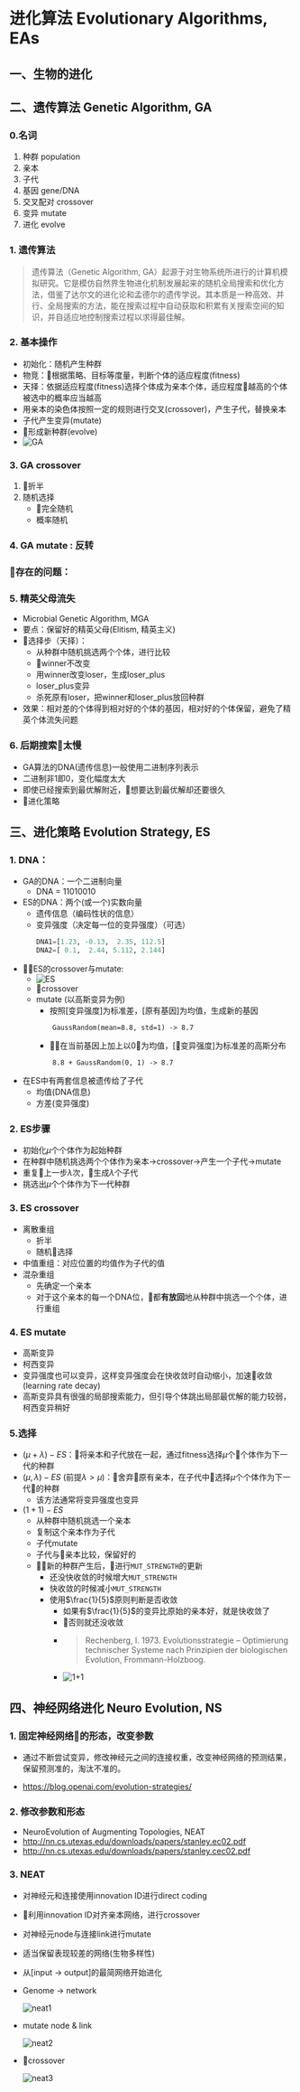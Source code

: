 # 进化算法 Evolutionary Algorithms, EAs

## 一、生物的进化

## 二、遗传算法 Genetic Algorithm, GA

### 0.名词

1. 种群 population
2. 亲本
3. 子代
4. 基因 gene/DNA
5. 交叉配对 crossover
6. 变异 mutate
7. 进化 evolve

### 1. 遗传算法

> 遗传算法（Genetic Algorithm, GA）起源于对生物系统所进行的计算机模拟研究。它是模仿自然界生物进化机制发展起来的随机全局搜索和优化方法，借鉴了达尔文的进化论和孟德尔的遗传学说。其本质是一种高效、并行、全局搜索的方法，能在搜索过程中自动获取和积累有关搜索空间的知识，并自适应地控制搜索过程以求得最佳解。

### 2. 基本操作

- 初始化：随机产生种群
- 物竞：根据策略、目标等度量，判断个体的适应程度(fitness)
- 天择：依据适应程度(fitness)选择个体成为亲本个体，适应程度越高的个体被选中的概率应当越高
- 用亲本的染色体按照一定的规则进行交叉(crossover)，产生子代，替换亲本
- 子代产生变异(mutate)
- 形成新种群(evolve)
- ![GA](/assert/ES3.png)

### 3. GA crossover

1. 折半
2. 随机选择
    - 完全随机
    - 概率随机

### 4. GA mutate :  反转

### 存在的问题：

### 5. 精英父母流失

- Microbial Genetic Algorithm, MGA
- 要点：保留好的精英父母(Elitism, 精英主义)
- 选择步（天择）：
  - 从种群中随机挑选两个个体，进行比较
  - winner不改变
  - 用winner改变loser，生成loser_plus
  - loser_plus变异
  - 杀死原有loser，把winner和loser_plus放回种群
- 效果：相对差的个体得到相对好的个体的基因，相对好的个体保留，避免了精英个体流失问题

### 6. 后期搜索太慢

- GA算法的DNA(遗传信息)一般使用二进制序列表示
- 二进制非1即0，变化幅度太大
- 即使已经搜索到最优解附近，想要达到最优解却还要很久
- 进化策略

## 三、进化策略 Evolution Strategy, ES

### 1. DNA：

- GA的DNA：一个二进制向量
  - DNA = 11010010
- ES的DNA：两个(或一个)实数向量
  - 遗传信息（编码性状的信息）
  - 变异强度（决定每一位的变异强度）（可选）
    ```Python
    DNA1=[1.23, -0.13,  2.35, 112.5]
    DNA2=[ 0.1,  2.44, 5.112, 2.144]
    ```
- ES的crossover与mutate:
  - ![ES](/assert/ES4.png)
  - crossover
  - mutate (以高斯变异为例)
    - 按照[变异强度]为标准差，[原有基因]为均值，生成新的基因
    ```Py
        GaussRandom(mean=8.8, std=1) -> 8.7
    ```
    - 在当前基因上加上以0为均值，[变异强度]为标准差的高斯分布
    ```Py
        8.8 + GaussRandom(0, 1) -> 8.7
    ```
- 在ES中有两套信息被遗传给了子代
  - 均值(DNA信息)
  - 方差(变异强度)

### 2. ES步骤

- 初始化$\mu$个个体作为起始种群
- 在种群中随机挑选两个个体作为亲本->crossover->产生一个子代->mutate
- 重复上一步$\lambda$次，生成$\lambda$个子代
- 挑选出$\mu$个个体作为下一代种群

### 3. ES crossover

- 离散重组
  - 折半
  - 随机选择
- 中值重组：对应位置的均值作为子代的值
- 混杂重组
  - 先确定一个亲本
  - 对于这个亲本的每一个DNA位，都**有放回**地从种群中挑选一个个体，进行重组

### 4. ES mutate

- 高斯变异
- 柯西变异
- 变异强度也可以变异，这样变异强度会在快收敛时自动缩小，加速收敛(learning rate decay)
- 高斯变异具有很强的局部搜索能力，但引导个体跳出局部最优解的能力较弱，柯西变异稍好

### 5.选择

- $(\mu+\lambda)-ES$：将亲本和子代放在一起，通过fitness选择$\mu$个个体作为下一代的种群
- $(\mu, \lambda)-ES$ (前提$\lambda \gt \mu$)：舍弃原有亲本，在子代中选择$\mu$个个体作为下一代的种群
  - 该方法通常将变异强度也变异
- $(1+1)-ES$
  - 从种群中随机挑选一个亲本
  - 复制这个亲本作为子代
  - 子代mutate
  - 子代与亲本比较，保留好的
  - 新的种群产生后，进行`MUT_STRENGTH`的更新
    - 还没快收敛的时候增大`MUT_STRENGTH`
    - 快收敛的时候减小`MUT_STRENGTH`
    - 使用$\frac{1}{5}$原则判断是否收敛
      - 如果有$\frac{1}{5}$的变异比原始的亲本好，就是快收敛了
      - 否则就还没收敛
      - > Rechenberg, I. 1973. Evolutionsstrategie – Optimierung technischer Systeme nach Prinzipien der biologischen Evolution, Frommann-Holzboog.
      - ![1+1](/assert/1+1.png)

## 四、神经网络进化 Neuro Evolution, NS

### 1. 固定神经网络的形态，改变参数

- 通过不断尝试变异，修改神经元之间的连接权重，改变神经网络的预测结果，保留预测准的，淘汰不准的。

- https://blog.openai.com/evolution-strategies/

### 2. 修改参数和形态

- NeuroEvolution of Augmenting Topologies, NEAT
- http://nn.cs.utexas.edu/downloads/papers/stanley.ec02.pdf
- http://nn.cs.utexas.edu/downloads/papers/stanley.cec02.pdf

### 3. NEAT

- 对神经元和连接使用innovation ID进行direct coding
- 利用innovation ID对齐亲本网络，进行crossover
- 对神经元node与连接link进行mutate
- 适当保留表现较差的网络(生物多样性)
- 从[input -> output]的最简网络开始进化
- Genome -> network

  ![neat1](/assert/neat1.png)
- mutate node & link

  ![neat2](/assert/neat2.png)
- crossover

  ![neat3](/assert/neat3.png)
